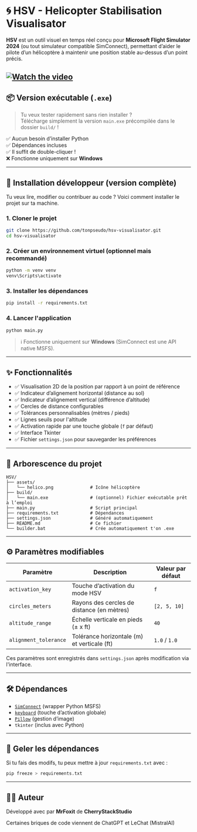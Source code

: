 
# 🌀 HSV - Helicopter Stabilisation Visualisator

**HSV** est un outil visuel en temps réel conçu pour **Microsoft Flight Simulator 2024** (ou tout simulateur compatible SimConnect), permettant d’aider le pilote d’un hélicoptère à maintenir une position stable au-dessus d’un point précis.

[![Watch the video](https://img.youtube.com/vi/pVqCAiAB_d0/maxresdefault.jpg)](https://youtu.be/pVqCAiAB_d0)
---

## 📦 Version exécutable (`.exe`)

> Tu veux tester rapidement sans rien installer ?  
Télécharge simplement la version `main.exe` précompilée dans le dossier `build/` !

✅ Aucun besoin d’installer Python  
✅ Dépendances incluses  
✅ Il suffit de double-cliquer !  
❌ Fonctionne uniquement sur **Windows**

---

## 🧰 Installation développeur (version complète)

Tu veux lire, modifier ou contribuer au code ? Voici comment installer le projet sur ta machine.

### 1. Cloner le projet

```bash
git clone https://github.com/tonpseudo/hsv-visualisator.git
cd hsv-visualisator
```

### 2. Créer un environnement virtuel (optionnel mais recommandé)

```bash
python -m venv venv
venv\Scripts\activate
```

### 3. Installer les dépendances

```bash
pip install -r requirements.txt
```

### 4. Lancer l'application

```bash
python main.py
```

> ℹ️ Fonctionne uniquement sur **Windows** (SimConnect est une API native MSFS).

---

## ✨ Fonctionnalités

- ✅ Visualisation 2D de la position par rapport à un point de référence
- ✅ Indicateur d’alignement horizontal (distance au sol)
- ✅ Indicateur d’alignement vertical (différence d’altitude)
- ✅ Cercles de distance configurables
- ✅ Tolérances personnalisables (mètres / pieds)
- ✅ Lignes seuils pour l'altitude
- ✅ Activation rapide par une touche globale (`f` par défaut)
- ✅ Interface Tkinter
- ✅ Fichier `settings.json` pour sauvegarder les préférences

---

## 📂 Arborescence du projet

```
HSV/
├── assets/
│   └── helico.png              # Icône hélicoptère
├── build/
│   └── main.exe                # (optionnel) Fichier exécutable prêt à l’emploi
├── main.py                     # Script principal
├── requirements.txt            # Dépendances
├── settings.json               # Généré automatiquement
├── README.md                   # Ce fichier
└── builder.bat                 # Crée automatiquement t'on .exe
```

---

## ⚙️ Paramètres modifiables

| Paramètre               | Description                                      | Valeur par défaut |
|-------------------------|--------------------------------------------------|-------------------|
| `activation_key`        | Touche d’activation du mode HSV                  | `f`               |
| `circles_meters`        | Rayons des cercles de distance (en mètres)       | `[2, 5, 10]`      |
| `altitude_range`        | Échelle verticale en pieds (± x ft)              | `40`              |
| `alignment_tolerance`   | Tolérance horizontale (m) et verticale (ft)      | `1.0` / `1.0`     |

Ces paramètres sont enregistrés dans `settings.json` après modification via l'interface.

---

## 🛠️ Dépendances

- [`SimConnect`](https://pypi.org/project/SimConnect/) (wrapper Python MSFS)
- [`keyboard`](https://pypi.org/project/keyboard/) (touche d’activation globale)
- [`Pillow`](https://pypi.org/project/Pillow/) (gestion d’image)
- `tkinter` (inclus avec Python)

---

## 🧊 Geler les dépendances

Si tu fais des modifs, tu peux mettre à jour `requirements.txt` avec :

```bash
pip freeze > requirements.txt
```

---

## 🧑‍💻 Auteur

Développé avec par **MrFoxit** de **CherryStackStudio**

Certaines briques de code viennent de ChatGPT et LeChat (MistralAI)
